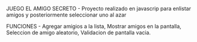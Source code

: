 JUEGO EL AMIGO SECRETO - Proyecto realizado en javascrip para enlistar amigos y posteriormente seleccionar uno al azar 

FUNCIONES - Agregar amigios a la lista, Mostrar amigos en la pantalla, Seleccion de amigo aleatorio, Validacion de pantalla vacia. 
